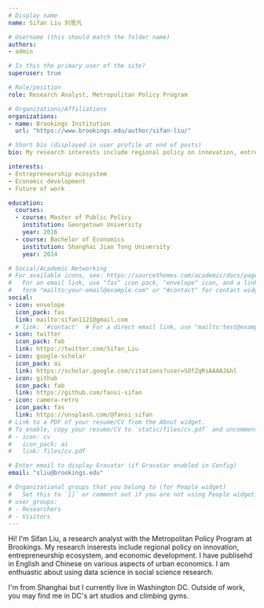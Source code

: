 ```yaml
---
# Display name
name: Sifan Liu 刘思凡

# Username (this should match the folder name)
authors:
- admin

# Is this the primary user of the site?
superuser: true

# Role/position
role: Research Analyst, Metropolitan Policy Program

# Organizations/Affiliations
organizations:
- name: Brookings Institution
  url: "https://www.brookings.edu/author/sifan-liu/"

# Short bio (displayed in user profile at end of posts)
bio: My research interests include regional policy on innovation, entrepreneurship ecosystem, and economic development.

interests:
- Entrepreneurship ecosystem
- Economic development
- Future of work

education:
  courses:
  - course: Master of Public Policy
    institution: Georgetown University
    year: 2016
  - course: Bachelor of Economics
    institution: Shanghai Jiao Tong University
    year: 2014

# Social/Academic Networking
# For available icons, see: https://sourcethemes.com/academic/docs/page-builder/#icons
#   For an email link, use "fas" icon pack, "envelope" icon, and a link in the
#   form "mailto:your-email@example.com" or "#contact" for contact widget.
social:
- icon: envelope
  icon_pack: fas
  link: mailto:sifan1121@gmail.com
  # link: '#contact'  # For a direct email link, use "mailto:test@example.org".
- icon: twitter
  icon_pack: fab
  link: https://twitter.com/Sifan_Liu
- icon: google-scholar
  icon_pack: ai
  link: https://scholar.google.com/citations?user=SOfZqRsAAAAJ&hl
- icon: github
  icon_pack: fab
  link: https://github.com/fansi-sifan
- icon: camera-retro
  icon_pack: fas
  link: https://unsplash.com/@fansi_sifan
# Link to a PDF of your resume/CV from the About widget.
# To enable, copy your resume/CV to `static/files/cv.pdf` and uncomment the lines below.
# - icon: cv
#   icon_pack: ai
#   link: files/cv.pdf

# Enter email to display Gravatar (if Gravatar enabled in Config)
email: "sliu@brookings.edu"

# Organizational groups that you belong to (for People widget)
#   Set this to `[]` or comment out if you are not using People widget.
# user_groups:
# - Researchers
# - Visitors
---
```


Hi! I'm Sifan Liu, a research analyst with the Metropolitan Policy Program at Brookings. My research inserests include regional policy on innovation, entrepreneurship ecosystem, and economic development. I have publisehd in English and Chinese on various aspects of urban economics. I am enthuastic about using data science in social science research.   

I'm from Shanghai but I currently live in Washington DC. Outside of work, you may find me in DC's art studios and climbing gyms.  
